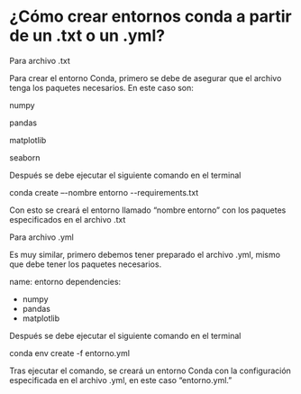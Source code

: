 # ¿Cómo crear entornos conda a partir de un .txt o un .yml? 

 

Para archivo .txt 

 

Para crear el entorno Conda, primero se debe de asegurar que el archivo tenga los paquetes necesarios. En este caso son: 
 

numpy  

pandas  

 matplotlib  

 seaborn 

 

Después se debe ejecutar el siguiente comando en el terminal 

conda create –-nombre entorno --requirements.txt 

Con esto se creará el entorno llamado “nombre entorno” con los paquetes especificados en el archivo .txt  

 

 

Para archivo .yml 

Es muy similar, primero debemos tener preparado el archivo .yml, mismo que debe tener los paquetes necesarios.  

name: entorno 
dependencies: 
  - numpy 
  - pandas 
  - matplotlib 

 

Después se debe ejecutar el siguiente comando en el terminal 

conda env create -f entorno.yml 

Tras ejecutar el comando, se creará un entorno Conda con la configuración especificada en el archivo .yml, en este caso “entorno.yml.” 
